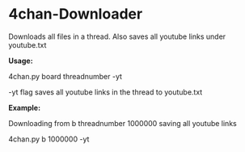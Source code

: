 4chan-Downloader
================

Downloads all files in a thread. Also saves all youtube links under youtube.txt

**Usage:**

4chan.py board threadnumber -yt

-yt flag saves all youtube links in the thread to youtube.txt

**Example:**

Downloading from b threadnumber 1000000 saving all youtube links

4chan.py b 1000000 -yt

